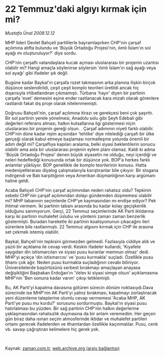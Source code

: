 # 22 Temmuz'daki algıyı kırmak için mi?

*Mustafa Ünal 2008.12.12*

<tr><td class="metin" colspan="2" style="padding-top: 20px; padding-left: 5px; padding-right: 10px;">MHP lideri Devlet Bahçeli partililerle bayramlaşırken CHP'nin çarşaf açılımına atıfta bulundu ve 'Büyük Ortadoğu Projesi'nin, ılımlı İslam'ın sol ayağı mı oluşturuluyor?' diye sordu.</td></tr><tr><td class="metin" colspan="2" style="padding-top: 20px; padding-left: 5px; padding-right: 10px;"><p> CHP'nin çarşaflı vatandaşlara kucak açması uluslararası bir projenin uzantısı olabilir mi? Hangi amaçla söylenirse söylersin 'ılımlı İslam'ın sağ ayağı veya sol ayağı' gibi ifadeler şık değil. 
<p>Bugüne kadar Baykal'ın çarşafa rozet takmasının arka planına ilişkin birçok düşünce seslendirildi, çeşit çeşit komplo teorileri üretildi ancak hiç dışarısıyla irtibatlandıran çıkmamıştı. Türbana 'hayır' diyen bir partinin çarşafa 'evet' demesini eşine ender rastlanacak kara mizah olarak görenlere rastlandı fakat dış proje olarak nitelenmemişti. 
<p>Doğrusu Bahçeli'nin, çarşaf açılımına itirazı ve gerekçesi beni çok şaşırttı. Bir sol partinin yerele yönelmesi, Anadolu solu gibi Şeyh Edebali gibi değerleri referans alması, halkın kutsallarına ilgi göstermesi niçin uluslararası bir projenin gereği olsun. . Çarşaf adımının niyeti farklı olabilir. CHP'nin düne kadar rejim açısından 'tehlike' diye nitelediği çarşafı bir ülke gerçeği olarak kabul etmeye başlaması normalleşme yolunda önemli bir adım değil mi? Çarşaflıya kapıları aralama, belki siyasi beklentilerin sonucu olabilir ama asla bir uluslararası projenin eylem planı olamaz. Kaldı ki adına 'Büyük Ortadoğu Projesi' denen büyük siyasetin ne olduğu, neyi içerdiği ve neleri hedeflediği konusunda ortak bir düşünce yok. BOP'a herkes farklı anlamlar yüklüyor. BOP genellikle de komplo teorilerinin konusu. Hatta medeniyetlerarası diyalog çalışmalarıyla karıştıranlar bile çıkıyor. Bir slogana indirgendi ve Batı karşıtlığının veya Amerikan düşmanlığının karşı argümanı haline geldi. 
<p>Acaba Bahçeli CHP'nin çarşaf açılımından neden rahatsız oldu? Tepkinin sebebi CHP'nin çarşaf açılımından dolayı gündemden düşmemesi olabilir mi? MHP tabanının seçimlerde CHP'ye kaymasından mı endişe ediyor? Pek ihtimal vermem. İki partinin tabanı arasında bu kadar kolay geçişkenlik olduğunu sanmıyorum. Gerçi, 22 Temmuz seçimlerinde AK Parti iktidarına karşı iki partinin muhalefet üslubu ve yöntemi zaman zaman benzerlik göstermişti. Buradan hareketle iki partinin koalisyonunun çıkacağını ileri sürenlere bile rastlanmıştı. 22 Temmuz algısını kırmak için CHP ile arasına set çekmek istemiş olabilir. 
<p>Baykal, Bahçeli'nin tepkisini görmezden gelmedi. Fazlasıyla ciddiye aldı ve yazılı bir açıklama ile cevap verdi. Keskin ifadeler kullandı; 'Kıyafete saygıdan din istismarcıları ve siyasi pusu kuranlar memnun olmaz' dedi. MHP'yi açıkça 'din istismarcısı' ve 'pusu kurmakla' suçladı. Özellikle pusu ithamı çok ağır. Neden pusu kurmakla suçladığının cevabı biliniyor. Üniversitelerde başörtüsünü serbest bırakmayı amaçlayan anayasa değişikliğini Başbakan Erdoğan'ın 'Velev ki siyasi simge olsun' açıklamasına MHP'nin 'Ben sonuna kadar varım' çıkışı tetiklemişti. 
<p>Bu, AK Parti'yi kapatma davasına götüren sürecin dönüm noktasıydı.Dava sürecinde ise MHP'nin AK Parti'yi yalnız bırakması, kapatmayı zorlaştıracak yeni düzenleme taleplerine olumlu cevap vermemesi 'Acaba MHP, AK Parti'ye pusu mu kurdu?' sorusunu sordurmuştu. Baykal'ın siyasi pusu hatırlatması bu yüzden. Bir sağ partinin CHP'nin halkın değerlerine yaklaşmasından rahatsızlık duymasına da bir anlam veremedim. Her geçen gün biraz daha ısınan seçim atmosferinde iktidar ve muhalefet partileri ortamı gerecek ifadelerden ve ithamlardan özellikle kaçınmalılar. Pusu, cenk vb. savaşı çağrıştıran kelimelere hiç gerek yok.
<p><br/></p></p></p></p></p></p></p></td></tr>

Kaynak: [zaman.com.tr](http://zaman.com.tr/yazar.do?yazino=769483), [web.archive.org (arşiv bağlantısı)](http://web.archive.org/web/20081227110235/http://www.zaman.com.tr:80/yazar.do?yazino=769483)
